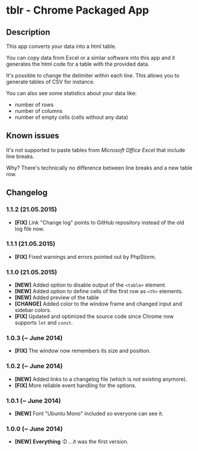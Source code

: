 # tblr - Chrome Packaged App

## Description
This app converts your data into a html table.

You can copy data from Excel or a simlar software into this app and it generates the html code for a table with the provided data.

It's possible to change the delimiter within each line. This allows you to generate tables of CSV for instance.

You can also see some statistics about your data like:
- number of rows
- number of columns
- number of empty cells (cells without any data)



## Known issues
It's not supported to paste tables from *Microsoft Office Excel* that include line breaks.

Why? There's technically no difference between line breaks and a new table row.



## Changelog

### 1.1.2 (21.05.2015)
- **[FIX]** Link "Change log" points to GitHub repository instead of the old log file now.

### 1.1.1 (21.05.2015)
- **[FIX]** Fixed warnings and errors pointed out by PhpStorm.

### 1.1.0 (21.05.2015)
- **[NEW]** Added option to disable output of the `<table>` element.
- **[NEW]** Added option to define cells of the first row as `<th>` elements.
- **[NEW]** Added preview of the table
- **[CHANGE]** Added color to the window frame and changed input and sidebar colors.
- **[FIX]** Updated and optimized the source code since Chrome now supports `let` and `const`.

### 1.0.3 (~ June 2014)
- **[FIX]** The window now remembers its size and position.

### 1.0.2 (~ June 2014)
- **[NEW]** Added links to a changelog file (which is not existing anymore).
- **[FIX]** More reliable event handling for the options.

### 1.0.1 (~ June 2014)
- **[NEW]** Font "Ubuntu Mono" included so everyone can see it.

### 1.0.0 (~ June 2014)
- **[NEW]** **Everything** :D ...it was the first version.
